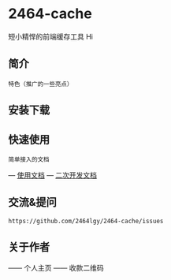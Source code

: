 ﻿# 2464-cache
短小精悍的前端缓存工具
Hi
## 简介
    特色（推广的一些亮点）
## 安装下载
## 快速使用
    简单接入的文档
— [使用文档](./doc/use/README.md)
— [二次开发文档](./doc/dev/README.md)
## 交流&提问
    https://github.com/2464lgy/2464-cache/issues
## 关于作者
—— 个人主页
—— 收款二维码

